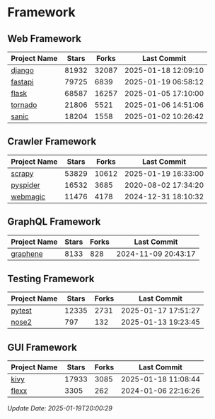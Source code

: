 # Framework

## Web Framework
| Project Name | Stars | Forks | Last Commit |
| ------------ | ----- | ----- | ----------- |
| [django](https://github.com/django/django) | 81932 | 32087 | 2025-01-18 12:09:10 |
| [fastapi](https://github.com/fastapi/fastapi) | 79725 | 6839 | 2025-01-19 06:58:12 |
| [flask](https://github.com/pallets/flask) | 68587 | 16257 | 2025-01-05 17:10:00 |
| [tornado](https://github.com/tornadoweb/tornado) | 21806 | 5521 | 2025-01-06 14:51:06 |
| [sanic](https://github.com/sanic-org/sanic) | 18204 | 1558 | 2025-01-02 10:26:42 |

## Crawler Framework
| Project Name | Stars | Forks | Last Commit |
| ------------ | ----- | ----- | ----------- |
| [scrapy](https://github.com/scrapy/scrapy) | 53829 | 10612 | 2025-01-19 16:33:00 |
| [pyspider](https://github.com/binux/pyspider) | 16532 | 3685 | 2020-08-02 17:34:20 |
| [webmagic](https://github.com/code4craft/webmagic) | 11476 | 4178 | 2024-12-31 18:10:32 |

## GraphQL Framework
| Project Name | Stars | Forks | Last Commit |
| ------------ | ----- | ----- | ----------- |
| [graphene](https://github.com/graphql-python/graphene) | 8133 | 828 | 2024-11-09 20:43:17 |

## Testing Framework
| Project Name | Stars | Forks | Last Commit |
| ------------ | ----- | ----- | ----------- |
| [pytest](https://github.com/pytest-dev/pytest) | 12335 | 2731 | 2025-01-17 17:51:27 |
| [nose2](https://github.com/nose-devs/nose2) | 797 | 132 | 2025-01-13 19:23:45 |

## GUI Framework
| Project Name | Stars | Forks | Last Commit |
| ------------ | ----- | ----- | ----------- |
| [kivy](https://github.com/kivy/kivy) | 17933 | 3085 | 2025-01-18 11:08:44 |
| [flexx](https://github.com/flexxui/flexx) | 3305 | 262 | 2024-01-06 22:16:26 |

*Update Date: 2025-01-19T20:00:29*